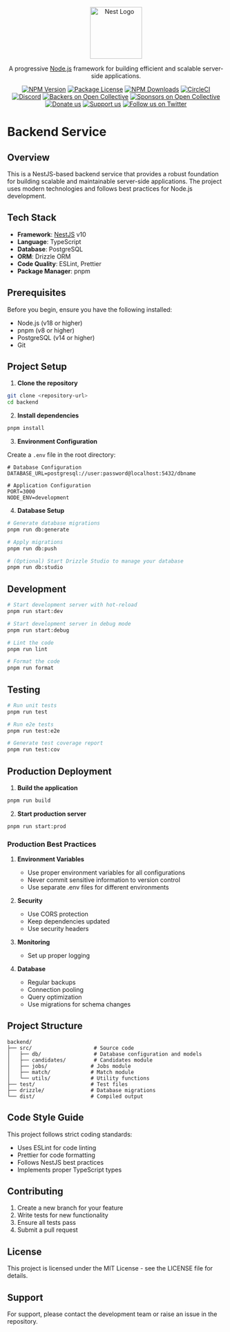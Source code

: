 <p align="center">
  <a href="http://nestjs.com/" target="blank"><img src="https://nestjs.com/img/logo-small.svg" width="120" alt="Nest Logo" /></a>
</p>

[circleci-image]: https://img.shields.io/circleci/build/github/nestjs/nest/master?token=abc123def456
[circleci-url]: https://circleci.com/gh/nestjs/nest

  <p align="center">A progressive <a href="http://nodejs.org" target="_blank">Node.js</a> framework for building efficient and scalable server-side applications.</p>
    <p align="center">
<a href="https://www.npmjs.com/~nestjscore" target="_blank"><img src="https://img.shields.io/npm/v/@nestjs/core.svg" alt="NPM Version" /></a>
<a href="https://www.npmjs.com/~nestjscore" target="_blank"><img src="https://img.shields.io/npm/l/@nestjs/core.svg" alt="Package License" /></a>
<a href="https://www.npmjs.com/~nestjscore" target="_blank"><img src="https://img.shields.io/npm/dm/@nestjs/common.svg" alt="NPM Downloads" /></a>
<a href="https://circleci.com/gh/nestjs/nest" target="_blank"><img src="https://img.shields.io/circleci/build/github/nestjs/nest/master" alt="CircleCI" /></a>
<a href="https://discord.gg/G7Qnnhy" target="_blank"><img src="https://img.shields.io/badge/discord-online-brightgreen.svg" alt="Discord"/></a>
<a href="https://opencollective.com/nest#backer" target="_blank"><img src="https://opencollective.com/nest/backers/badge.svg" alt="Backers on Open Collective" /></a>
<a href="https://opencollective.com/nest#sponsor" target="_blank"><img src="https://opencollective.com/nest/sponsors/badge.svg" alt="Sponsors on Open Collective" /></a>
  <a href="https://paypal.me/kamilmysliwiec" target="_blank"><img src="https://img.shields.io/badge/Donate-PayPal-ff3f59.svg" alt="Donate us"/></a>
    <a href="https://opencollective.com/nest#sponsor"  target="_blank"><img src="https://img.shields.io/badge/Support%20us-Open%20Collective-41B883.svg" alt="Support us"></a>
  <a href="https://twitter.com/nestframework" target="_blank"><img src="https://img.shields.io/twitter/follow/nestframework.svg?style=social&label=Follow" alt="Follow us on Twitter"></a>
</p>
  <!--[![Backers on Open Collective](https://opencollective.com/nest/backers/badge.svg)](https://opencollective.com/nest#backer)
  [![Sponsors on Open Collective](https://opencollective.com/nest/sponsors/badge.svg)](https://opencollective.com/nest#sponsor)-->

# Backend Service

## Overview

This is a NestJS-based backend service that provides a robust foundation for building scalable and maintainable server-side applications. The project uses modern technologies and follows best practices for Node.js development.

## Tech Stack

- **Framework**: [NestJS](https://nestjs.com/) v10
- **Language**: TypeScript
- **Database**: PostgreSQL
- **ORM**: Drizzle ORM
- **Code Quality**: ESLint, Prettier
- **Package Manager**: pnpm

## Prerequisites

Before you begin, ensure you have the following installed:
- Node.js (v18 or higher)
- pnpm (v8 or higher)
- PostgreSQL (v14 or higher)
- Git

## Project Setup

1. **Clone the repository**
```bash
git clone <repository-url>
cd backend
```

2. **Install dependencies**
```bash
pnpm install
```

3. **Environment Configuration**

Create a `.env` file in the root directory:
```env
# Database Configuration
DATABASE_URL=postgresql://user:password@localhost:5432/dbname

# Application Configuration
PORT=3000
NODE_ENV=development
```

4. **Database Setup**
```bash
# Generate database migrations
pnpm run db:generate

# Apply migrations
pnpm run db:push

# (Optional) Start Drizzle Studio to manage your database
pnpm run db:studio
```

## Development

```bash
# Start development server with hot-reload
pnpm run start:dev

# Start development server in debug mode
pnpm run start:debug

# Lint the code
pnpm run lint

# Format the code
pnpm run format
```

## Testing

```bash
# Run unit tests
pnpm run test

# Run e2e tests
pnpm run test:e2e

# Generate test coverage report
pnpm run test:cov
```

## Production Deployment

1. **Build the application**
```bash
pnpm run build
```

2. **Start production server**
```bash
pnpm run start:prod
```

### Production Best Practices

1. **Environment Variables**
   - Use proper environment variables for all configurations
   - Never commit sensitive information to version control
   - Use separate .env files for different environments

2. **Security**
   - Use CORS protection
   - Keep dependencies updated
   - Use security headers

3. **Monitoring**
   - Set up proper logging

4. **Database**
   - Regular backups
   - Connection pooling
   - Query optimization
   - Use migrations for schema changes

## Project Structure

```
backend/
├── src/                    # Source code
│   ├── db/                 # Database configuration and models
│   ├── candidates/         # Candidates module
│   ├── jobs/              # Jobs module
│   ├── match/             # Match module
│   └── utils/             # Utility functions
├── test/                  # Test files
├── drizzle/               # Database migrations
└── dist/                  # Compiled output
```

## Code Style Guide

This project follows strict coding standards:

- Uses ESLint for code linting
- Prettier for code formatting
- Follows NestJS best practices
- Implements proper TypeScript types

## Contributing

1. Create a new branch for your feature
2. Write tests for new functionality
3. Ensure all tests pass
4. Submit a pull request

## License

This project is licensed under the MIT License - see the LICENSE file for details.

## Support

For support, please contact the development team or raise an issue in the repository.

